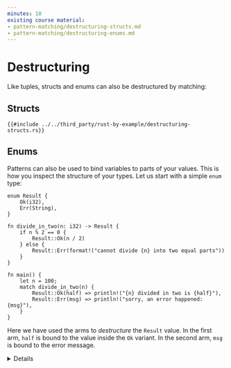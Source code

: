 ```yaml
---
minutes: 10
existing course material:
- pattern-matching/destructuring-structs.md
- pattern-matching/destructuring-enums.md
---
```


# Destructuring

Like tuples, structs and enums can also be destructured by matching:

## Structs

```rust,editable
{{#include ../../third_party/rust-by-example/destructuring-structs.rs}}
```
## Enums

Patterns can also be used to bind variables to parts of your values. This is how
you inspect the structure of your types. Let us start with a simple `enum` type:

```rust,editable
enum Result {
    Ok(i32),
    Err(String),
}

fn divide_in_two(n: i32) -> Result {
    if n % 2 == 0 {
        Result::Ok(n / 2)
    } else {
        Result::Err(format!("cannot divide {n} into two equal parts"))
    }
}

fn main() {
    let n = 100;
    match divide_in_two(n) {
        Result::Ok(half) => println!("{n} divided in two is {half}"),
        Result::Err(msg) => println!("sorry, an error happened: {msg}"),
    }
}
```

Here we have used the arms to _destructure_ the `Result` value. In the first
arm, `half` is bound to the value inside the `Ok` variant. In the second arm,
`msg` is bound to the error message.

<details>

# Structs

* Change the literal values in `foo` to match with the other patterns.
* Add a new field to `Foo` and make changes to the pattern as needed.
* The distinction between a capture and a constant expression can be hard to
  spot. Try changing the `2` in the second arm to a variable, and see that it subtly
  doesn't work. Change it to a `const` and see it working again.

# Enums

Key points:
* The `if`/`else` expression is returning an enum that is later unpacked with a `match`.
* You can try adding a third variant to the enum definition and displaying the errors when running the code. Point out the places where your code is now inexhaustive and how the compiler tries to give you hints.
* The values in the enum variants can only be accessed after being pattern matched. The pattern binds references to the fields in the "match arm" after the `=>`.
* Demonstrate what happens when the search is inexhaustive. Note the advantage the Rust compiler provides by confirming when all cases are handled.

</details>
